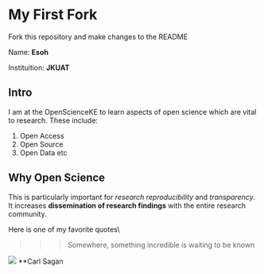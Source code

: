 # My First Fork
Fork this repository and make changes to the README

Name: **Esoh**

Instituition: **JKUAT**

Intro
---
I am at the OpenScienceKE to learn aspects of open science which are vital to research.
These include:
1. Open Access
1. Open Source
1. Open Data etc

Why Open Science
---
This is particularly important for _research reproducibility_ and _transparency_.
It increases **dissemination of research findings** with the entire research community.

Here is one of my favorite quotes\


>>> Somewhere, something incredible is waiting to be known
 
![](https://upload.wikimedia.org/wikipedia/commons/thumb/b/be/Carl_Sagan_Planetary_Society.JPG/220px-Carl_Sagan_Planetary_Society.JPG)
**Carl Sagan
